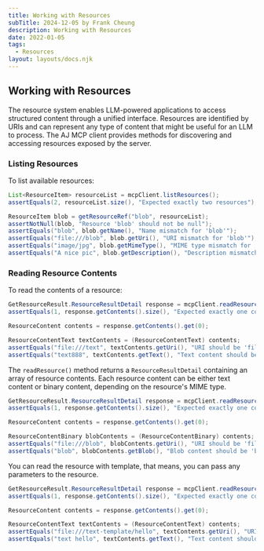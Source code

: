 ```yaml
---
title: Working with Resources
subTitle: 2024-12-05 by Frank Cheung
description: Working with Resources
date: 2022-01-05
tags:
  - Resources
layout: layouts/docs.njk
---
```


## Working with Resources
The resource system enables LLM-powered applications to access structured content through a unified interface.
Resources are identified by URIs and can represent any type of content that might be useful for an LLM to process.
The AJ MCP client provides methods for discovering and accessing resources exposed by the server.

### Listing Resources

To list available resources:

``` java
List<ResourceItem> resourceList = mcpClient.listResources();
assertEquals(2, resourceList.size(), "Expected exactly two resources");

ResourceItem blob = getResourceRef("blob", resourceList);
assertNotNull(blob, "Resource 'blob' should not be null");
assertEquals("blob", blob.getName(), "Name mismatch for 'blob'");
assertEquals("file:///blob", blob.getUri(), "URI mismatch for 'blob'");
assertEquals("image/jpg", blob.getMimeType(), "MIME type mismatch for 'blob'");
assertEquals("A nice pic", blob.getDescription(), "Description mismatch for 'blob'");
```

<!--
This method automatically handles pagination, fetching all resources across multiple pages. 
If you need more control over pagination, you can use the `ListResourcesByPage` method instead.
-->

### Reading Resource Contents

To read the contents of a resource:

``` java
GetResourceResult.ResourceResultDetail response = mcpClient.readResource("file:///text");
assertEquals(1, response.getContents().size(), "Expected exactly one content");

ResourceContent contents = response.getContents().get(0);

ResourceContentText textContents = (ResourceContentText) contents;
assertEquals("file:///text", textContents.getUri(), "URI should be 'file:///text'");
assertEquals("text888", textContents.getText(), "Text content should be 'text'");

```

The `readResource()` method returns a `ResourceResultDetail` containing an array of resource contents.
Each resource content can be either text content or binary content, depending on the resource's MIME type.

``` java
GetResourceResult.ResourceResultDetail response = mcpClient.readResource("file:///blob");
assertEquals(1, response.getContents().size(), "Expected exactly one content");

ResourceContent contents = response.getContents().get(0);

ResourceContentBinary blobContents = (ResourceContentBinary) contents;
assertEquals("file:///blob", blobContents.getUri(), "URI should be 'file:///blob'");
assertEquals("blob", blobContents.getBlob(), "Blob content should be 'blob'");
```

You can read the resource with template, that means, you can pass any parameters to the resource.

``` java
GetResourceResult.ResourceResultDetail response = mcpClient.readResource("file:///text-template/hello");
assertEquals(1, response.getContents().size(), "Expected exactly one content");

ResourceContent contents = response.getContents().get(0);

ResourceContentText textContents = (ResourceContentText) contents;
assertEquals("file:///text-template/hello", textContents.getUri(), "URI should be 'file:///text-template/hello'");
assertEquals("text hello", textContents.getText(), "Text content should be 'text hello'");
```

<!--
### Resource Subscriptions

The client can subscribe to resource changes to receive notifications when resources are updated:

err := client.Subscribe(ctx, mcp.SubscribeRequest{
Params: mcp.SubscribeParams{
URI: "test://resource/path",
},
})

To stop receiving notifications for a resource:

err := client.Unsubscribe(ctx, mcp.UnsubscribeRequest{
Params: mcp.UnsubscribeParams{
URI: "test://resource/path",
},
})

-->
